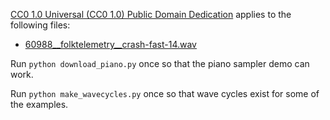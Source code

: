 [CC0 1.0 Universal (CC0 1.0)
Public Domain Dedication](https://creativecommons.org/publicdomain/zero/1.0/) applies to the following files:
* [60988__folktelemetry__crash-fast-14.wav](https://freesound.org/people/folktelemetry/sounds/60988/)

Run `python download_piano.py` once so that the piano sampler demo can work.

Run `python make_wavecycles.py` once so that wave cycles exist for some of the examples.